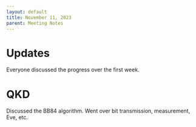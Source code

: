 ```yaml
---
layout: default
title: November 11, 2023
parent: Meeting Notes
---
```


# Updates

Everyone discussed the progress over the first week. 

# QKD

Discussed the BB84 algorithm. Went over bit transmission, measurement, Eve, etc.



